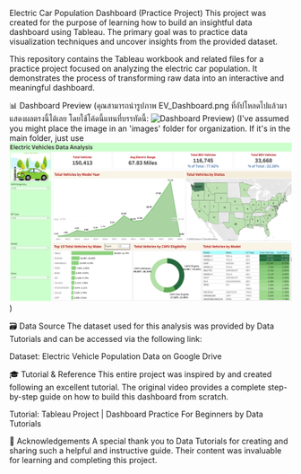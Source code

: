 Electric Car Population Dashboard (Practice Project)
This project was created for the purpose of learning how to build an insightful data dashboard using Tableau. The primary goal was to practice data visualization techniques and uncover insights from the provided dataset.

This repository contains the Tableau workbook and related files for a practice project focused on analyzing the electric car population. It demonstrates the process of transforming raw data into an interactive and meaningful dashboard.

📊 Dashboard Preview
(คุณสามารถนำรูปภาพ EV_Dashboard.png ที่อัปโหลดไปแล้วมาแสดงผลตรงนี้ได้เลย โดยใช้โค้ดนี้แทนที่บรรทัดนี้: ![Dashboard Preview](images/EV_Dashboard.png))
(I've assumed you might place the image in an 'images' folder for organization. If it's in the main folder, just use ![Dashboard Preview](EV_Dashboard.png))

🗃️ Data Source
The dataset used for this analysis was provided by Data Tutorials and can be accessed via the following link:

Dataset: Electric Vehicle Population Data on Google Drive

🎓 Tutorial & Reference
This entire project was inspired by and created following an excellent tutorial. The original video provides a complete step-by-step guide on how to build this dashboard from scratch.

Tutorial: Tableau Project | Dashboard Practice For Beginners by Data Tutorials

🙏 Acknowledgements
A special thank you to Data Tutorials for creating and sharing such a helpful and instructive guide. Their content was invaluable for learning and completing this project.
